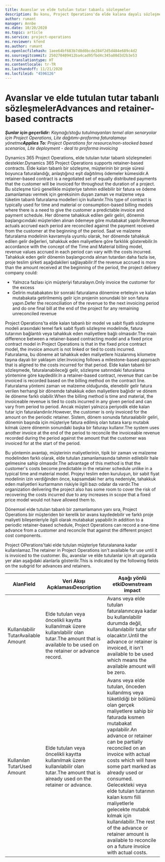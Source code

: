 ```yaml
---
title: Avanslar ve elde tutulan tutar tabanlı sözleşmeler
description: Bu konu, Project Operations'da elde kalana dayalı sözleşme modelleri veya avanslar hakkında bilgi sağlar.
author: rumant
manager: Annbe
ms.date: 10/20/2020
ms.topic: article
ms.service: project-operations
ms.reviewer: kfend
ms.author: rumant
ms.openlocfilehash: 1aee64bf683b7d8d0bcde284f2d5d484e689c4d2
ms.sourcegitcommit: 250270409412ba4cad95fbd4c345a80d3d2b3e53
ms.translationtype: HT
ms.contentlocale: tr-TR
ms.lasthandoff: 11/21/2020
ms.locfileid: "4596126"
---
```

# <a name="advances-and-retainer-based-contracts"></a><span data-ttu-id="349c8-103">Avanslar ve elde tutulan tutar tabanlı sözleşmeler</span><span class="sxs-lookup"><span data-stu-id="349c8-103">Advances and retainer-based contracts</span></span>


<span data-ttu-id="349c8-104">_**Şunlar için geçerlidir:** Kaynağı/stoğu tutulmayanları temel alan senaryolar için Project Operations, Lite dağıtımı-proforma faturalamayı yönetme_</span><span class="sxs-lookup"><span data-stu-id="349c8-104">_**Applies To:** Project Operations for resource/non-stocked based scenarios, Lite deployment - deal to proforma invoicing_</span></span>

<span data-ttu-id="349c8-105">Dynamics 365 Project Operations, elde tutulan tutar tabanlı sözleşmeleri destekler.</span><span class="sxs-lookup"><span data-stu-id="349c8-105">Dynamics 365 Project Operations supports retainer-based contracts.</span></span> <span data-ttu-id="349c8-106">Elde kalan tabanlı bir sözleşme, müşterinin bir proje süresi boyunca faturalandığı, anlaştığınız eşit dağıtılmış ödemeler kümesidir.</span><span class="sxs-lookup"><span data-stu-id="349c8-106">A retainer-based contract is a negotiated set of equally distributed payments that the customer will be invoiced for throughout the duration of a project.</span></span> <span data-ttu-id="349c8-107">Bu sözleşme türü genellikle müşteriye tahmin edilebilir bir fatura ve ödeme zamanlaması vermek için gereksinim duyan zaman ve malzeme veya tüketim tabanlı faturalama modelleri için kullanılır.</span><span class="sxs-lookup"><span data-stu-id="349c8-107">This type of contract is typically used for time and material or consumption-based billing models where there is a need to give the customer a predictable invoice and payment schedule.</span></span> <span data-ttu-id="349c8-108">Her döneme tahakkuk edilen gelir geliri, dönemin başlangıcındaki müşteriden alınan ödemeye göre mutabakat yapılır.</span><span class="sxs-lookup"><span data-stu-id="349c8-108">Revenue actuals accrued each period are reconciled against the payment received from the customer at the beginning of the period.</span></span> <span data-ttu-id="349c8-109">Saat ve malzeme faturalama modelinin kavramıyla uyumlu olarak, her dönemde tahakkuk edilen gelir değerleri, tahakkuk eden maliyetlere göre farklılık gösterebilir.</span><span class="sxs-lookup"><span data-stu-id="349c8-109">In accordance with the concept of the Time and Material billing model, revenue values accrued in each period can vary with the costs incurred.</span></span> <span data-ttu-id="349c8-110">Tahakkuk eden gelir dönemin başlangıcında alınan tutardan daha fazla ise, proje teslim şirketi aşağıdakileri sağlayabilir:</span><span class="sxs-lookup"><span data-stu-id="349c8-110">If the revenue accrued is more than the amount received at the beginning of the period, the project delivery company could:</span></span>

- <span data-ttu-id="349c8-111">Yalnızca fazlası için müşteriyi faturalayın.</span><span class="sxs-lookup"><span data-stu-id="349c8-111">Only invoice the customer for the excess</span></span> 
- <span data-ttu-id="349c8-112">Gelirin mutabakatını bir sonraki faturalama dönemine erteleyin ve kalan mutabakata getirilmemiş gelir için projenin sonundaki bir son fatura yapın.</span><span class="sxs-lookup"><span data-stu-id="349c8-112">Defer the reconciliation of the revenue to the next invoicing period and do one final bill at the end of the project for any remaining unreconciled revenue</span></span>

<span data-ttu-id="349c8-113">Project Operations'ta elde kalan tabanlı bir model ve sabit fiyatlı sözleşme modeli arasındaki temel fark sabit fiyatlı sözleşme modelinde, fatura tutarının bağlantılı veya tahakkuk eden maliyetlere bağlı olmasıdır.</span><span class="sxs-lookup"><span data-stu-id="349c8-113">The main difference between a retainer-based contracting model and a fixed price contract model in Project Operations is that in the fixed price contract model, the invoice amount is not linked or tied to costs incurred.</span></span> <span data-ttu-id="349c8-114">Faturalama, bu döneme ait tahakkuk eden maliyetlere hizalanmış kilometre taşına dayalı bir yaklaşım izler.</span><span class="sxs-lookup"><span data-stu-id="349c8-114">Invoicing follows a milestone-based approach that is aligned to the costs incurred for that period.</span></span> <span data-ttu-id="349c8-115">Elde kalan tabanlı bir sözleşmede, faturalanabileceği gelir, sözleşme satırındaki faturalama yöntemine göre kaydedilir.</span><span class="sxs-lookup"><span data-stu-id="349c8-115">In a retainer-based contract, revenue that can be invoiced is recorded based on the billing method on the contract line.</span></span> <span data-ttu-id="349c8-116">Faturalama yöntemi zaman ve malzeme olduğunda, elenebilir gelir fatura verilen herhangi bir dönemde tahakkuk eden maliyetlere bağlıdır ve dönem ile döneme farklı olabilir.</span><span class="sxs-lookup"><span data-stu-id="349c8-116">When the billing method is time and material, the invoiceable revenue is tied to costs incurred in any given period and can vary from period to period.</span></span> <span data-ttu-id="349c8-117">Ancak müşteri yalnızca periyodik elde kalan tutar için faturalandırılır.</span><span class="sxs-lookup"><span data-stu-id="349c8-117">However, the customer is only invoiced for the amount on the periodic retainer.</span></span> <span data-ttu-id="349c8-118">Sistem, dönem sonunda faturaalabilir geliri, dönemin başında için müşteriye fatura edilmiş olan tutara karşı mutabık kılmak üzere dönemin sonundaki başka bir faturayı kullanır.</span><span class="sxs-lookup"><span data-stu-id="349c8-118">The system uses another invoice at the end of the period to reconcile the invoiceable revenue recorded during the period against the amount that the customer was invoiced for at the start of the period.</span></span>

<span data-ttu-id="349c8-119">Bu yöntemin avantajı, müşterinin maliyetlerinin, tipik bir zaman ve malzeme modelinden farklı olarak, elde tutulan zamanlamasında tahmin edilebilir hale gelmesine sahip olmasıdır.</span><span class="sxs-lookup"><span data-stu-id="349c8-119">The advantage of this method is that the customer's costs become predictable in the retainer schedule unlike in a typical time and material model.</span></span> <span data-ttu-id="349c8-120">Projeyi teslim eden kuruluşun, bir sabit fiyat modelinin izin verdiğinden önce, kapsamdaki her artış nedeniyle, tahakkuk eden maliyetleri kurtarmanın riskiyle ilgili bazı odalar da vardır.</span><span class="sxs-lookup"><span data-stu-id="349c8-120">The organization delivering the project also has some room to cover the risk of recovering the costs incurred due to any increases in scope that a fixed price model would not have allowed them to.</span></span>

<span data-ttu-id="349c8-121">Dönemsel elde tutulan tabanlı bir zamanlamanın yanı sıra, Project Operations bir müşteriden bir kerelik bir avans kaydedebilir ve farklı proje maliyeti bileşenleriyle ilgili olarak mutabakat yapabilir.</span><span class="sxs-lookup"><span data-stu-id="349c8-121">In addition to a periodic retainer-based schedule, Project Operations can record a one-time advance from a customer and reconcile that against the different project cost components.</span></span>

<span data-ttu-id="349c8-122">Project OPerations'taki elde tutulan müşteriye faturalanana kadar kullanılamaz.</span><span class="sxs-lookup"><span data-stu-id="349c8-122">The retainer in Project Operations isn't available for use until it is invoiced to the customer.</span></span> <span data-ttu-id="349c8-123">Bu, avanslar ve elde tutulanlar için alt ızgarada yer alan aşağıdaki alanlarla gösterilir.</span><span class="sxs-lookup"><span data-stu-id="349c8-123">This is indicated by the following fields on the subgrid for advances and retainers.</span></span>

| <span data-ttu-id="349c8-124">Alan</span><span class="sxs-lookup"><span data-stu-id="349c8-124">Field</span></span> | <span data-ttu-id="349c8-125">Veri Akışı Açıklaması</span><span class="sxs-lookup"><span data-stu-id="349c8-125">Description</span></span> | <span data-ttu-id="349c8-126">Aşağı yönlü etki</span><span class="sxs-lookup"><span data-stu-id="349c8-126">Downstream impact</span></span> |
| --- | --- | --- |
| <span data-ttu-id="349c8-127">Kullanılabilir Tutar</span><span class="sxs-lookup"><span data-stu-id="349c8-127">Available Amount</span></span> | <span data-ttu-id="349c8-128">Elde tutulan veya öncelikli kayıtta kullanılmak üzere kullanılabilir olan tutar.</span><span class="sxs-lookup"><span data-stu-id="349c8-128">The amount that is available to be used on the retainer or advance record.</span></span> | <span data-ttu-id="349c8-129">Avans veya elde tutulan faturalanıncaya kadar bu kullanılabilir durumda değil, kullanılabilir tutar sıfır olacaktır.</span><span class="sxs-lookup"><span data-stu-id="349c8-129">Until the advance or retainer is invoiced, it isn't available to be used which means the available amount will be zero.</span></span> |
| <span data-ttu-id="349c8-130">Kullanılan Tutar</span><span class="sxs-lookup"><span data-stu-id="349c8-130">Used Amount</span></span> | <span data-ttu-id="349c8-131">Elde tutulan veya öncelikli kayıtta kullanılmak üzere kullanılabilir olan tutar.</span><span class="sxs-lookup"><span data-stu-id="349c8-131">The amount that is already used on the retainer or advance.</span></span> | <span data-ttu-id="349c8-132">Avans veya elde tutulan, önceden kullanılmış veya tüketildiği bir bölümü olan gerçek maliyetlere sahip bir faturada kısmen mutabakat yapılabilir.</span><span class="sxs-lookup"><span data-stu-id="349c8-132">An advance or retainer can be partially reconciled on an invoice with actual costs which will have some part marked as already used or consumed.</span></span> <span data-ttu-id="349c8-133">Gelecekteki veya elde tutulan tutarının kalan kısmı fiili maliyetlerle gelecekte mutabık kılmak için kullanılabilir.</span><span class="sxs-lookup"><span data-stu-id="349c8-133">The rest of the advance or retainer amount is available to reconcile on a future invoice with actual costs.</span></span> |
